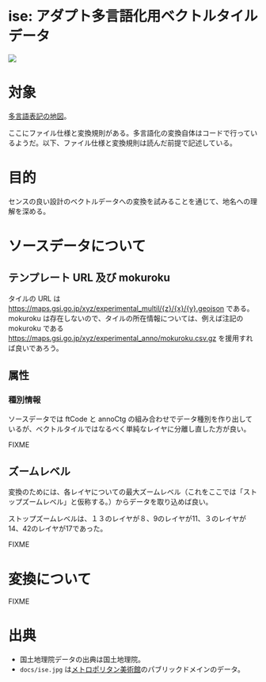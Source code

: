 # ise: アダプト多言語化用ベクトルタイルデータ
![](https://optgeo.github.io/ise/ise.jpg)

# 対象
[多言語表記の地図](https://www.gsi.go.jp/kihonjohochousa/multilingual.html)。

ここにファイル仕様と変換規則がある。多言語化の変換自体はコードで行っているようだ。以下、ファイル仕様と変換規則は読んだ前提で記述している。

# 目的
センスの良い設計のベクトルデータへの変換を試みることを通じて、地名への理解を深める。

# ソースデータについて
## テンプレート URL 及び mokuroku
タイルの URL は https://maps.gsi.go.jp/xyz/experimental_multil/{z}/{x}/{y}.geojson である。 mokuroku は存在しないので、タイルの所在情報については、例えば注記の mokuroku である https://maps.gsi.go.jp/xyz/experimental_anno/mokuroku.csv.gz を援用すれば良いであろう。

## 属性
### 種別情報
ソースデータでは ftCode と annoCtg の組み合わせでデータ種別を作り出しているが、ベクトルタイルではなるべく単純なレイヤに分離し直した方が良い。

FIXME 

## ズームレベル
変換のためには、各レイヤについての最大ズームレベル（これをここでは「ストップズームレベル」と仮称する。）からデータを取り込めば良い。

ストップズームレベルは、１３のレイヤが８、9のレイヤが11、３のレイヤが14、42のレイヤが17であった。

FIXME

# 変換について

FIXME

# 出典
- 国土地理院データの出典は国土地理院。
- `docs/ise.jpg` は[メトロポリタン美術館](https://www.metmuseum.org/art/collection/search/54774?searchField=All&amp;sortBy=Relevance&amp;ft=tales+of+ise&amp;offset=0&amp;rpp=20&amp;pos=20)のパブリックドメインのデータ。
